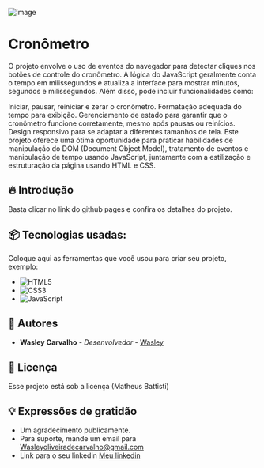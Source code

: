 ![image](https://github.com/wasleyfps/cronometro/assets/88601440/7227abf7-853f-466a-9172-43409db56c1a)

# Cronômetro

O projeto envolve o uso de eventos do navegador para detectar cliques nos botões de controle do cronômetro. A lógica do JavaScript geralmente conta o tempo em milissegundos e atualiza a interface para mostrar minutos, segundos e milissegundos. Além disso, pode incluir funcionalidades como:

Iniciar, pausar, reiniciar e zerar o cronômetro.
Formatação adequada do tempo para exibição.
Gerenciamento de estado para garantir que o cronômetro funcione corretamente, mesmo após pausas ou reinícios.
Design responsivo para se adaptar a diferentes tamanhos de tela.
Este projeto oferece uma ótima oportunidade para praticar habilidades de manipulação do DOM (Document Object Model), tratamento de eventos e manipulação de tempo usando JavaScript, juntamente com a estilização e estruturação da página usando HTML e CSS.

## 🔥 Introdução

Basta clicar no link do github pages e confira os detalhes do projeto.

## 📦 Tecnologias usadas:

Coloque aqui as ferramentas que você usou para criar seu projeto, exemplo:

* ![HTML5](https://img.shields.io/badge/html5-%23E34F26.svg?style=for-the-badge&logo=html5&logoColor=white)
* ![CSS3](https://img.shields.io/badge/css3-%231572B6.svg?style=for-the-badge&logo=css3&logoColor=white)
* ![JavaScript](https://img.shields.io/badge/javascript-%23323330.svg?style=for-the-badge&logo=javascript&logoColor=%23F7DF1E)

## 👷 Autores

* **Wasley Carvalho** - *Desenvolvedor* - [Wasley](https://github.com/wasleyfps)


## 📄 Licença

Esse projeto está sob a licença (Matheus Battisti)



## 💡 Expressões de gratidão

* Um agradecimento publicamente.
* Para suporte, mande um email para Wasleyoliveiradecarvalho@gmail.com
* Link para o seu linkedin [Meu linkedin](https://www.linkedin.com/in/wasleyfps/)
